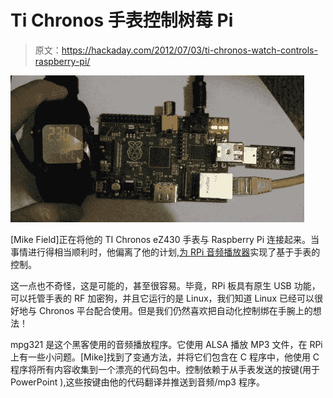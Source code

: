 # Ti Chronos 手表控制树莓 Pi

> 原文：<https://hackaday.com/2012/07/03/ti-chronos-watch-controls-raspberry-pi/>

![](img/15830ae085121147e0732399a6d95319.png "ti-watch-controlled-raspberry-pi")

[Mike Field]正在将他的 TI Chronos eZ430 手表与 Raspberry Pi 连接起来。当事情进行得相当顺利时，他偏离了他的计划,[为 RPi 音频播放器](http://hamsterworks.co.nz/mediawiki/index.php/Watch_Audio)实现了基于手表的控制。

这一点也不奇怪，这是可能的，甚至很容易。毕竟，RPi 板具有原生 USB 功能，可以托管手表的 RF 加密狗，并且它运行的是 Linux，我们知道 Linux 已经可以很好地与 Chronos 平台配合使用。但是我们仍然喜欢把自动化控制绑在手腕上的想法！

mpg321 是这个黑客使用的音频播放程序。它使用 ALSA 播放 MP3 文件，在 RPi 上有一些小问题。[Mike]找到了变通方法，并将它们包含在 C 程序中，他使用 C 程序将所有内容收集到一个漂亮的代码包中。控制依赖于从手表发送的按键(用于 PowerPoint ),这些按键由他的代码翻译并推送到音频/mp3 程序。